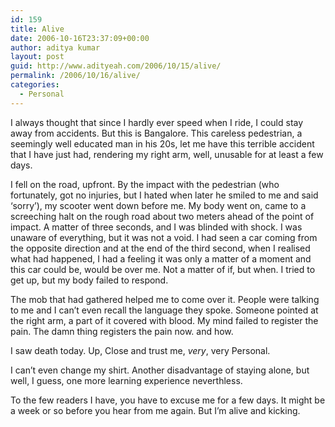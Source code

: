 ```yaml
---
id: 159
title: Alive
date: 2006-10-16T23:37:09+00:00
author: aditya kumar
layout: post
guid: http://www.adityeah.com/2006/10/15/alive/
permalink: /2006/10/16/alive/
categories:
  - Personal
---
```

I always thought that since I hardly ever speed when I ride, I could stay away from accidents. But this is Bangalore. This careless pedestrian, a seemingly well educated man in his 20s, let me have this terrible accident that I have just had, rendering my right arm, well, unusable for at least a few days.  
  
I fell on the road, upfront. By the impact with the pedestrian (who fortunately, got no injuries, but I hated when later he smiled to me and said &#8216;sorry&#8217;), my scooter went down before me. My body went on, came to a screeching halt on the rough road about two meters ahead of the point of impact. A matter of three seconds, and I was blinded with shock. I was unaware of everything, but it was not a void. I had seen a car coming from the opposite direction and at the end of the third second, when I realised what had happened, I had a feeling it was only a matter of a moment and this car could be, would be over me. Not a matter of if, but when. I tried to get up, but my body failed to respond.  
  
The mob that had gathered helped me to come over it. People were talking to me and I can&#8217;t even recall the language they spoke. Someone pointed at the right arm, a part of it covered with blood. My mind failed to register the pain. The damn thing registers the pain now. and how.  
  
I saw death today. Up, Close and trust me, _very_, very Personal.  
  
I can&#8217;t even change my shirt. Another disadvantage of staying alone, but well, I guess, one more learning experience neverthless.  
  
To the few readers I have, you have to excuse me for a few days. It might be a week or so before you hear from me again. But I&#8217;m alive and kicking.